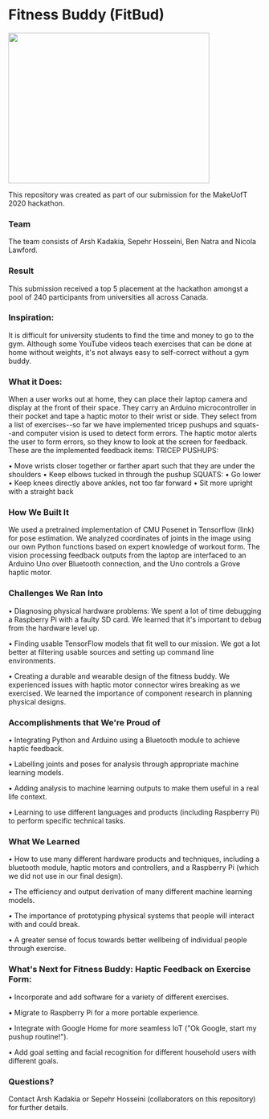 # Fitness Buddy (FitBud) 

<img src="https://i.imgur.com/6k5KB57.png)" width="400" height="300"/>


This repository was created as part of our submission for the MakeUofT 2020 hackathon.

### Team

The team consists of Arsh Kadakia, Sepehr Hosseini, Ben Natra and Nicola Lawford.

### Result

This submission received a top 5 placement at the hackathon amongst a pool of 240 participants from universities all across Canada.

### Inspiration:

It is difficult for university students to find the time and money to go to the gym. Although some YouTube videos teach exercises that can be done at home without weights, it's not always easy to self-correct without a gym buddy.

### What it Does:

When a user works out at home, they can place their laptop camera and display at the front of their space. They carry an Arduino microcontroller in their pocket and tape a haptic motor to their wrist or side. They select from a list of exercises--so far we have implemented tricep pushups and squats--and computer vision is used to detect form errors. The haptic motor alerts the user to form errors, so they know to look at the screen for feedback. These are the implemented feedback items: TRICEP PUSHUPS:

• Move wrists closer together or farther apart such that they are under the shoulders
• Keep elbows tucked in through the pushup SQUATS:
• Go lower
• Keep knees directly above ankles, not too far forward
• Sit more upright with a straight back
 
### How We Built It

We used a pretrained implementation of CMU Posenet in Tensorflow (link) for pose estimation. We analyzed coordinates of joints in the image using our own Python functions based on expert knowledge of workout form. The vision processing feedback outputs from the laptop are interfaced to an Arduino Uno over Bluetooth connection, and the Uno controls a Grove haptic motor.

### Challenges We Ran Into

• Diagnosing physical hardware problems: We spent a lot of time debugging a Raspberry Pi with a faulty SD card. We learned that it's important to debug from the hardware level up.

• Finding usable TensorFlow models that fit well to our mission. We got a lot better at filtering usable sources and setting up command line environments.

• Creating a durable and wearable design of the fitness buddy. We experienced issues with haptic motor connector wires breaking as we exercised. We learned the importance of component research in planning physical designs.

### Accomplishments that We're Proud of

• Integrating Python and Arduino using a Bluetooth module to achieve haptic feedback.

• Labelling joints and poses for analysis through appropriate machine learning models.

• Adding analysis to machine learning outputs to make them useful in a real life context.

• Learning to use different languages and products (including Raspberry Pi) to perform specific technical tasks.

### What We Learned

• How to use many different hardware products and techniques, including a bluetooth module, haptic motors and controllers, and a Raspberry Pi (which we did not use in our final design). 

• The efficiency and output derivation of many different machine learning models.

• The importance of prototyping physical systems that people will interact with and could break.

• A greater sense of focus towards better wellbeing of individual people through exercise.

### What's Next for Fitness Buddy: Haptic Feedback on Exercise Form:

• Incorporate and add software for a variety of different exercises.

• Migrate to Raspberry Pi for a more portable experience.

• Integrate with Google Home for more seamless IoT ("Ok Google, start my pushup routine!").

• Add goal setting and facial recognition for different household users with different goals.

### Questions?

Contact Arsh Kadakia or Sepehr Hosseini (collaborators on this repository) for further details.
